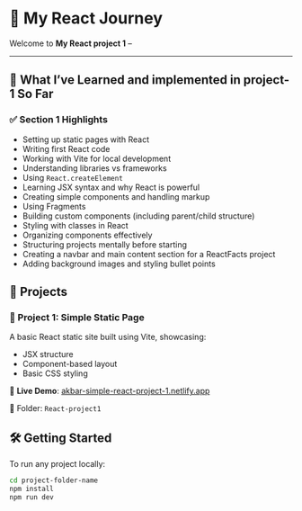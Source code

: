 # 🚀 My React Journey

Welcome to **My React project 1** – 

---

## 🧠 What I’ve Learned and implemented in project-1 So Far

### ✅ Section 1 Highlights

- Setting up static pages with React
- Writing first React code
- Working with Vite for local development
- Understanding libraries vs frameworks
- Using `React.createElement`
- Learning JSX syntax and why React is powerful
- Creating simple components and handling markup
- Using Fragments
- Building custom components (including parent/child structure)
- Styling with classes in React
- Organizing components effectively
- Structuring projects mentally before starting
- Creating a navbar and main content section for a ReactFacts project
- Adding background images and styling bullet points


## 📁 Projects

### 📌 Project 1: Simple Static Page

A basic React static site built using Vite, showcasing:

- JSX structure  
- Component-based layout  
- Basic CSS styling  

🔗 **Live Demo**: [akbar-simple-react-project-1.netlify.app](https://akbar-simple-react-project-1.netlify.app/)

📂 Folder: `React-project1` 



## 🛠 Getting Started

To run any project locally:

```bash
cd project-folder-name
npm install
npm run dev

